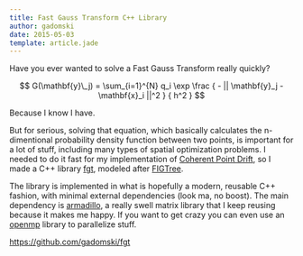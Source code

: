 ```yaml
---
title: Fast Gauss Transform C++ Library
author: gadomski
date: 2015-05-03
template: article.jade
---
```


Have you ever wanted to solve a Fast Gauss Transform really quickly?

$$ G(\mathbf{y}\_j) = \sum_{i=1}^{N} q_i \exp \frac { - || \mathbf{y}_j - \mathbf{x}_i ||^2 } { h^2 } $$

Because I know I have.

But for serious, solving that equation, which basically calculates the n-dimentional probability density function between two points, is important for a lot of stuff, including many types of spatial optimization problems.
I needed to do it fast for my implementation of [Coherent Point Drift](https://github.com/gadomski/cpd), so I made a C++ library [fgt](https://github.com/gadomski/fgt), modeled after [FIGTree](http://www.umiacs.umd.edu/~morariu/figtree/).

<span class="more"></span>

The library is implemented in what is hopefully a modern, reusable C++ fashion, with minimal external dependencies (look ma, no boost).
The main dependency is [armadillo](http://arma.sourceforge.net/), a really swell matrix library that I keep reusing because it makes me happy.
If you want to get crazy you can even use an [openmp](http://openmp.org/wp/) library to parallelize stuff.

https://github.com/gadomski/fgt
